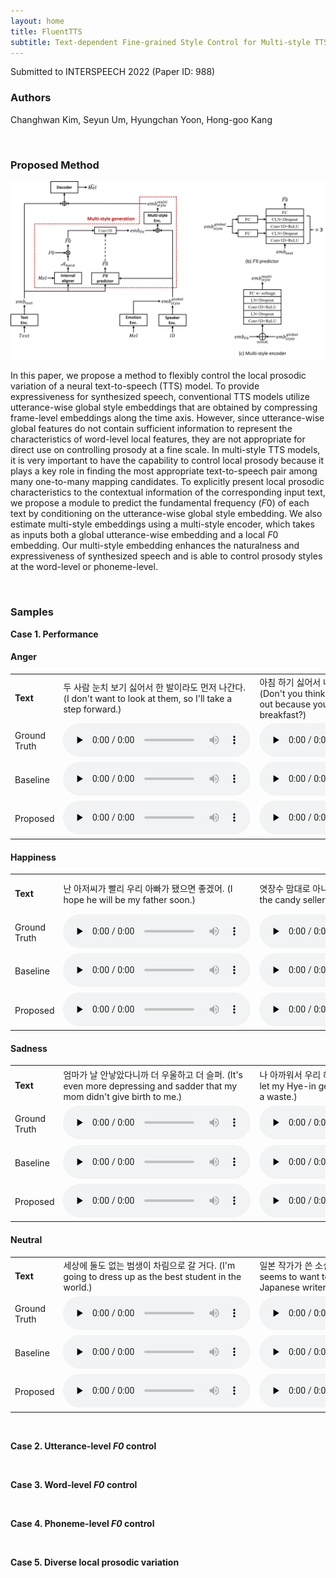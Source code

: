 ```yaml
---
layout: home
title: FluentTTS
subtitle: Text-dependent Fine-grained Style Control for Multi-style TTS
---
```


Submitted to INTERSPEECH 2022 (Paper ID: 988)

<h3>Authors
</h3>

Changhwan Kim, Seyun Um, Hyungchan Yoon, Hong-goo Kang

<br />

<h3>Proposed Method</h3>
<img src="./assets/img/unified_fig.png">

In this paper, we propose a method to flexibly control the local prosodic variation of a neural text-to-speech (TTS) model. To provide expressiveness for synthesized speech, conventional TTS models utilize utterance-wise global style embeddings that are obtained by compressing frame-level embeddings along the time axis. However, since utterance-wise global features do not contain sufficient information to represent the characteristics of word-level local features, they are not appropriate for direct use on controlling prosody at a fine scale. 
In multi-style TTS models, it is very important to have the capability to control local prosody because it plays a key role in finding the most appropriate text-to-speech pair among many one-to-many mapping candidates.
To explicitly present local prosodic characteristics to the contextual information of the corresponding input text, we propose a module to predict the fundamental frequency ($F0$) of each text by conditioning on the utterance-wise global style embedding.
We also estimate multi-style embeddings using a multi-style encoder, which takes as inputs both a global utterance-wise embedding and a local $F0$ embedding.
Our multi-style embedding enhances the naturalness and expressiveness of synthesized speech and is able to control prosody styles at the word-level or phoneme-level.

<br />

<h3>Samples
</h3>

**Case 1. Performance**

<h4>Anger</h4>

<table style="margin-left: auto; margin-right: auto;">
    <tr>
        <td>
        	<h4>Text</h4>
        </td>
        <td class="text">
            두 사람 눈치 보기 싫어서 한 발이라도 먼저 나간다. (I don't want to look at them, so I'll take a step forward.)
        </td>
        <td class="text">
            아침 하기 싫어서 나오는 거 내 모를 줄 알아? (Don't you think I don't know you're coming out because you don't want to make breakfast?)
        </td>
        <td class="text">
            내 앞에 앉기 싫은 모양인데, 그럼 앉지마. (You don't want to sit in front of me, then don't sit down.)
        </td>
        <td class="text">
            들어오기 싫으면, 이참에 끝장을 내라고 그러세요. (If he don't want to come in, tell him to finish it this time.)
        </td>
    </tr>
    <tr>
        <td class="first-col">Ground Truth</td>
        <td><audio controls="" preload="none"><source src="./assets/samples/ref/angry/anger_f_300.wav"></audio></td>
        <td><audio controls="" preload="none"><source src="./assets/samples/ref/angry/angry_f_0750.wav"></audio></td>
        <td><audio controls="" preload="none"><source src="./assets/samples/ref/angry/anger_m_161.wav"></audio></td>
        <td><audio controls="" preload="none"><source src="./assets/samples/ref/angry/angry_m_0082.wav"></audio></td>
    </tr>
    <tr>
        <td class="first-col">Baseline</td>
        <td><audio controls="" preload="none"><source src="./assets/samples/angry/8_cer_base_anger_f1.wav"></audio></td>
        <td><audio controls="" preload="none"><source src="./assets/samples/angry/4_cer_base_angry_f2.wav"></audio></td>
        <td><audio controls="" preload="none"><source src="./assets/samples/angry/45_cer_base_anger_m1.wav"></audio></td>
        <td><audio controls="" preload="none"><source src="./assets/samples/angry/17_cer_base_angry_m2.wav"></audio></td>
    </tr>
    <tr>
        <td class="first-col">Proposed</td>
        <td><audio controls="" preload="none"><source src="./assets/samples/angry/8_prop_anger_f1.wav"></audio></td>
        <td><audio controls="" preload="none"><source src="./assets/samples/angry/4_prop_angry_f2.wav"></audio></td>
        <td><audio controls="" preload="none"><source src="./assets/samples/angry/45_prop_anger_m1.wav"></audio></td>
        <td><audio controls="" preload="none"><source src="./assets/samples/angry/17_prop_angry_m2.wav"></audio></td>
    </tr>
</table>

 <h4>Happiness</h4>

<table style="margin-left: auto; margin-right: auto;">
    <tr>
        <td>
        	<h4>Text</h4>
        </td>
        <td class="text">
            난 아저씨가 빨리 우리 아빠가 됐으면 좋겠어. (I hope he will be my father soon.)
        </td>
        <td class="text">
            엿장수 맘대로 아니고, 지혜 맘대로. (It's not up to the candy seller, it's up to Jihye.)
        </td>
        <td class="text">
            그런 맘 먹기 힘들었을텐데, 고맙다 인경아. (It must have been hard for you to make up your mind, thank you In-kyung.)
        </td>
        <td class="text">
            아뇨, 전 호텔에서의 만찬보다는 이런 자리가 훨씬 편하고 좋은데요. (No, I like this kind of place much more comfortable than a hotel feast.)
        </td>
    </tr>
    <tr>
        <td class="first-col">Ground Truth</td>
        <td><audio controls="" preload="none"><source src="./assets/samples/ref/happy/happy_f_422.wav"></audio></td>
        <td><audio controls="" preload="none"><source src="./assets/samples/ref/happy/happy_f_0804.wav"></audio></td>
        <td><audio controls="" preload="none"><source src="./assets/samples/ref/happy/happy_m_535.wav"></audio></td>
        <td><audio controls="" preload="none"><source src="./assets/samples/ref/happy/happy_m_0088.wav"></audio></td>
    </tr>
    <tr>
        <td class="first-col">Baseline</td>
        <td><audio controls="" preload="none"><source src="./assets/samples/happy/4_cer_base_happy_f1.wav"></audio></td>
        <td><audio controls="" preload="none"><source src="./assets/samples/happy/13_cer_base_happy_f2.wav"></audio></td>
        <td><audio controls="" preload="none"><source src="./assets/samples/happy/10_cer_base_happy_m1.wav"></audio></td>
        <td><audio controls="" preload="none"><source src="./assets/samples/happy/28_cer_base_happy_m2.wav"></audio></td>
    </tr>
    <tr>
        <td class="first-col">Proposed</td>
        <td><audio controls="" preload="none"><source src="./assets/samples/happy/4_prop_happy_f1.wav"></audio></td>
        <td><audio controls="" preload="none"><source src="./assets/samples/happy/13_prop_happy_f2.wav"></audio></td>
        <td><audio controls="" preload="none"><source src="./assets/samples/happy/10_prop_happy_m1.wav"></audio></td>
        <td><audio controls="" preload="none"><source src="./assets/samples/happy/28_prop_happy_m2.wav"></audio></td>
    </tr>
</table>

 <h4>Sadness</h4>

<table style="margin-left: auto; margin-right: auto;">
    <tr>
        <td>
        	<h4>Text</h4>
        </td>
        <td class="text">
            엄마가 날 안낳았다니까 더 우울하고 더 슬퍼. (It's even more depressing and sadder that my mom didn't give birth to me.)
        </td>
        <td class="text">
            나 아까워서 우리 혜인이 시집 못보내겠어. (I can't let my Hye-in get married because it's such a waste.)
        </td>
        <td class="text">
            오늘 만나면 어제 했던 말 취소한다고 할까봐 밤새 걱정했어. (When we met today, I was afraid you'd take back what you said yesterday.)
        </td>
        <td class="text">
            공휴일이라 쉬실텐데, 전화드려서 죄송합니다. (I'm sorry to call you because it's a public holiday.)
        </td>
    </tr>
    <tr>
        <td class="first-col">Ground Truth</td>
        <td><audio controls="" preload="none"><source src="./assets/samples/ref/sad/sadness_f_709.wav"></audio></td>
        <td><audio controls="" preload="none"><source src="./assets/samples/ref/sad/sad_f_1303.wav"></audio></td>
        <td><audio controls="" preload="none"><source src="./assets/samples/ref/sad/sadness_m_581.wav"></audio></td>
        <td><audio controls="" preload="none"><source src="./assets/samples/ref/sad/sad_m_0089.wav"></audio></td>
    </tr>
    <tr>
        <td class="first-col">Baseline</td>
        <td><audio controls="" preload="none"><source src="./assets/samples/sad/42_cer_base_sadness_f1.wav"></audio></td>
        <td><audio controls="" preload="none"><source src="./assets/samples/sad/2_cer_base_sad_f2.wav"></audio></td>
        <td><audio controls="" preload="none"><source src="./assets/samples/sad/27_cer_base_sadness_m1.wav"></audio></td>
        <td><audio controls="" preload="none"><source src="./assets/samples/sad/29_cer_base_sad_m2.wav"></audio></td>
    </tr>
    <tr>
        <td class="first-col">Proposed</td>
        <td><audio controls="" preload="none"><source src="./assets/samples/sad/42_prop_sadness_f1.wav"></audio></td>
        <td><audio controls="" preload="none"><source src="./assets/samples/sad/2_prop_sad_f2.wav"></audio></td>
        <td><audio controls="" preload="none"><source src="./assets/samples/sad/27_prop_sadness_m1.wav"></audio></td>
        <td><audio controls="" preload="none"><source src="./assets/samples/sad/29_prop_sad_m2.wav"></audio></td>
    </tr>
</table>

 <h4>Neutral</h4>

<table style="margin-left: auto; margin-right: auto;">
    <tr>
        <td>
        	<h4>Text</h4>
        </td>
        <td class="text">
            세상에 둘도 없는 범생이 차림으로 갈 거다. (I'm going to dress up as the best student in the world.)
        </td>
        <td class="text">
            일본 작가가 쓴 소설을 출판하고 싶나봐. (He seems to want to publish a novel written by a Japanese writer)
        </td>
        <td class="text">
            애한테 이런 불량식품을 사먹이면 어떡해요. (You shouldn't buy such junk food for that kid.)
        </td>
        <td class="text">
            아빠, 우리 유치원 얼마나 좋은데요. (Dad, my kindergarten is so nice.)
        </td>
    </tr>
    <tr>
        <td class="first-col">Ground Truth</td>
        <td><audio controls="" preload="none"><source src="./assets/samples/ref/neutral/neutral_f_224.wav"></audio></td>
        <td><audio controls="" preload="none"><source src="./assets/samples/ref/neutral/neutral_f_1818.wav"></audio></td>
        <td><audio controls="" preload="none"><source src="./assets/samples/ref/neutral/neutral_m_746.wav"></audio></td>
        <td><audio controls="" preload="none"><source src="./assets/samples/ref/neutral/neutral_m_0122.wav"></audio></td>
    </tr>
    <tr>
        <td class="first-col">Baseline</td>
        <td><audio controls="" preload="none"><source src="./assets/samples/neutral/16_cer_base__neutral_f1.wav"></audio></td>
        <td><audio controls="" preload="none"><source src="./assets/samples/neutral/2_cer_base__neutral_f2.wav"></audio></td>
        <td><audio controls="" preload="none"><source src="./assets/samples/neutral/48_cer_base__neutral_m1.wav"></audio></td>
        <td><audio controls="" preload="none"><source src="./assets/samples/neutral/28_cer_base__neutral_m2.wav"></audio></td>
    </tr>
    <tr>
        <td class="first-col">Proposed</td>
        <td><audio controls="" preload="none"><source src="./assets/samples/neutral/16_prop__neutral_f1.wav"></audio></td>
        <td><audio controls="" preload="none"><source src="./assets/samples/neutral/2_prop__neutral_f2.wav"></audio></td>
        <td><audio controls="" preload="none"><source src="./assets/samples/neutral/48_prop__neutral_m1.wav"></audio></td>
        <td><audio controls="" preload="none"><source src="./assets/samples/neutral/28_prop__neutral_m2.wav"></audio></td>
    </tr>
</table>



<br />

**Case 2. Utterance-level _F0_ control**

<br />

**Case 3. Word-level _F0_ control**

<br />

**Case 4. Phoneme-level _F0_ control**

<br />

**Case 5. Diverse local prosodic variation**

<br />

